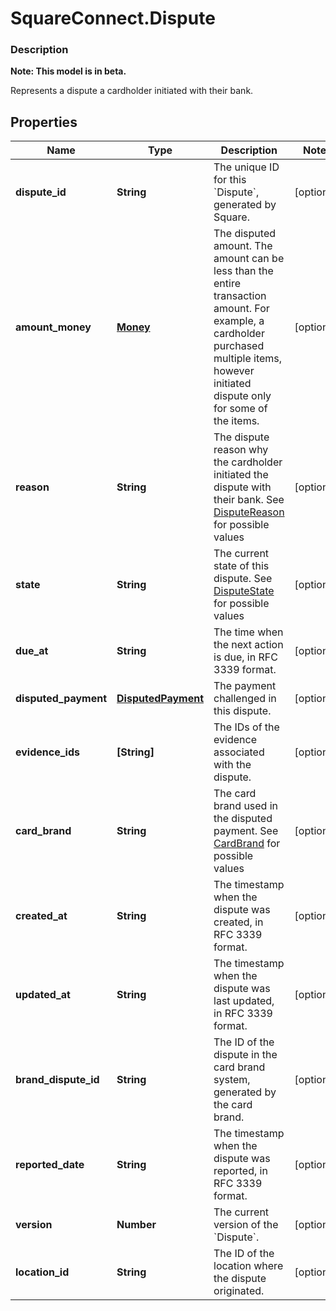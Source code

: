 # SquareConnect.Dispute

### Description
**Note: This model is in beta.**

Represents a dispute a cardholder initiated with their bank.

## Properties
Name | Type | Description | Notes
------------ | ------------- | ------------- | -------------
**dispute_id** | **String** | The unique ID for this &#x60;Dispute&#x60;, generated by Square. | [optional] 
**amount_money** | [**Money**](Money.md) | The disputed amount. The amount can be less than the entire transaction amount. For example, a cardholder purchased multiple items, however initiated dispute only for some of the items. | [optional] 
**reason** | **String** | The dispute reason why the cardholder initiated the dispute with their bank. See [DisputeReason](#type-disputereason) for possible values | [optional] 
**state** | **String** | The current state of this dispute. See [DisputeState](#type-disputestate) for possible values | [optional] 
**due_at** | **String** | The time when the next action is due, in RFC 3339 format. | [optional] 
**disputed_payment** | [**DisputedPayment**](DisputedPayment.md) | The payment challenged in this dispute. | [optional] 
**evidence_ids** | **[String]** | The IDs of the evidence associated with the dispute. | [optional] 
**card_brand** | **String** | The card brand used in the disputed payment. See [CardBrand](#type-cardbrand) for possible values | [optional] 
**created_at** | **String** | The timestamp when the dispute was created, in RFC 3339 format. | [optional] 
**updated_at** | **String** | The timestamp when the dispute was last updated, in RFC 3339 format. | [optional] 
**brand_dispute_id** | **String** | The ID of the dispute in the card brand system, generated by the card brand. | [optional] 
**reported_date** | **String** | The timestamp when the dispute was reported, in RFC 3339 format. | [optional] 
**version** | **Number** | The current version of the &#x60;Dispute&#x60;. | [optional] 
**location_id** | **String** | The ID of the location where the dispute originated. | [optional] 


